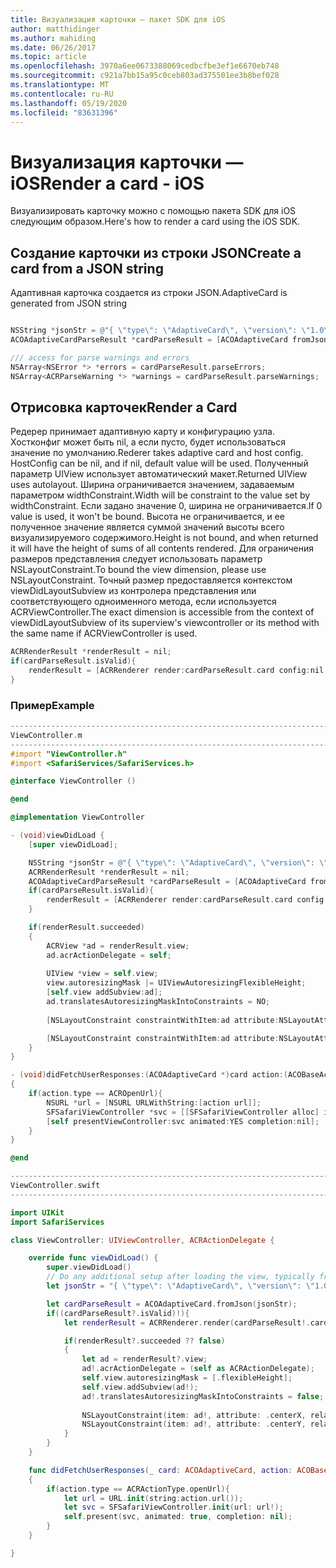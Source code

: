 ```yaml
---
title: Визуализация карточки — пакет SDK для iOS
author: matthidinger
ms.author: mahiding
ms.date: 06/26/2017
ms.topic: article
ms.openlocfilehash: 3970a6ee0673388069cedbcfbe3ef1e6670eb748
ms.sourcegitcommit: c921a7bb15a95c0ceb803ad375501ee3b8bef028
ms.translationtype: MT
ms.contentlocale: ru-RU
ms.lasthandoff: 05/19/2020
ms.locfileid: "83631396"
---
```

# <a name="render-a-card---ios"></a><span data-ttu-id="9bc48-102">Визуализация карточки — iOS</span><span class="sxs-lookup"><span data-stu-id="9bc48-102">Render a card - iOS</span></span>

<span data-ttu-id="9bc48-103">Визуализировать карточку можно с помощью пакета SDK для iOS следующим образом.</span><span class="sxs-lookup"><span data-stu-id="9bc48-103">Here's how to render a card using the iOS SDK.</span></span>

## <a name="create-a-card-from-a-json-string"></a><span data-ttu-id="9bc48-104">Создание карточки из строки JSON</span><span class="sxs-lookup"><span data-stu-id="9bc48-104">Create a card from a JSON string</span></span>

<span data-ttu-id="9bc48-105">Адаптивная карточка создается из строки JSON.</span><span class="sxs-lookup"><span data-stu-id="9bc48-105">AdaptiveCard is generated from JSON string</span></span>

```objective-c

NSString *jsonStr = @"{ \"type\": \"AdaptiveCard\", \"version\": \"1.0\", \"body\": [ { \"type\": \"Image\", \"url\": \"http://adaptivecards.io/content/adaptive-card-50.png\", \"horizontalAlignment\":\"center\" }, { \"type\": \"TextBlock\", \"horizontalAlignment\":\"center\", \"text\": \"Hello **Adaptive Cards!**\" } ], \"actions\": [ { \"type\": \"Action.OpenUrl\", \"title\": \"Learn more\", \"url\": \"http://adaptivecards.io\" }, { \"type\": \"Action.OpenUrl\", \"title\": \"GitHub\", \"url\": \"http://github.com/Microsoft/AdaptiveCards\" } ] }";
ACOAdaptiveCardParseResult *cardParseResult = [ACOAdaptiveCard fromJson:jsonStr];

/// access for parse warnings and errors
NSArray<NSError *> *errors = cardParseResult.parseErrors;
NSArray<ACRParseWarning *> *warnings = cardParseResult.parseWarnings;
```

## <a name="render-a-card"></a><span data-ttu-id="9bc48-106">Отрисовка карточек</span><span class="sxs-lookup"><span data-stu-id="9bc48-106">Render a Card</span></span>

<span data-ttu-id="9bc48-107">Редерер принимает адаптивную карту и конфигурацию узла. Хостконфиг может быть nil, а если пусто, будет использоваться значение по умолчанию.</span><span class="sxs-lookup"><span data-stu-id="9bc48-107">Rederer takes adaptive card and host config. HostConfig can be nil, and if nil, default value will be used.</span></span>
<span data-ttu-id="9bc48-108">Полученный параметр UIView использует автоматический макет.</span><span class="sxs-lookup"><span data-stu-id="9bc48-108">Returned UIView uses autolayout.</span></span> <span data-ttu-id="9bc48-109">Ширина ограничивается значением, задаваемым параметром widthConstraint.</span><span class="sxs-lookup"><span data-stu-id="9bc48-109">Width will be constraint to the value set by widthConstraint.</span></span> <span data-ttu-id="9bc48-110">Если задано значение 0, ширина не ограничивается.</span><span class="sxs-lookup"><span data-stu-id="9bc48-110">If 0 value is used, it won't be bound.</span></span>
<span data-ttu-id="9bc48-111">Высота не ограничивается, и ее полученное значение является суммой значений высоты всего визуализируемого содержимого.</span><span class="sxs-lookup"><span data-stu-id="9bc48-111">Height is not bound, and when returned it will have the height of sums of all contents rendered.</span></span> <span data-ttu-id="9bc48-112">Для ограничения размеров представления следует использовать параметр NSLayoutConstraint.</span><span class="sxs-lookup"><span data-stu-id="9bc48-112">To bound the view dimension, please use NSLayoutConstraint.</span></span> <span data-ttu-id="9bc48-113">Точный размер предоставляется контекстом viewDidLayoutSubview из контролера представления или соответствующего одноименного метода, если используется ACRViewController.</span><span class="sxs-lookup"><span data-stu-id="9bc48-113">The exact dimension is accessible from the context of viewDidLayoutSubview of its superview's viewcontroller or its method with the same name if ACRViewController is used.</span></span>

```objective-c
ACRRenderResult *renderResult = nil;
if(cardParseResult.isValid){
    renderResult = [ACRRenderer render:cardParseResult.card config:nil widthConstraint:335];
}
``` 
### <a name="example"></a><span data-ttu-id="9bc48-114">Пример</span><span class="sxs-lookup"><span data-stu-id="9bc48-114">Example</span></span>

```objective-c
--------------------------------------------------------------------------------
ViewController.m
--------------------------------------------------------------------------------
#import "ViewController.h"
#import <SafariServices/SafariServices.h>

@interface ViewController ()

@end

@implementation ViewController

- (void)viewDidLoad {
    [super viewDidLoad];

    NSString *jsonStr = @"{ \"type\": \"AdaptiveCard\", \"version\": \"1.0\", \"body\": [ { \"type\": \"Image\", \"url\": \"http://adaptivecards.io/content/adaptive-card-50.png\", \"horizontalAlignment\":\"center\" }, { \"type\": \"TextBlock\", \"horizontalAlignment\":\"center\", \"text\": \"Hello **Adaptive Cards!**\" } ], \"actions\": [ { \"type\": \"Action.OpenUrl\", \"title\": \"Learn more\", \"url\": \"http://adaptivecards.io\" }, { \"type\": \"Action.OpenUrl\", \"title\": \"GitHub\", \"url\": \"http://github.com/Microsoft/AdaptiveCards\" } ] }";
    ACRRenderResult *renderResult = nil;
    ACOAdaptiveCardParseResult *cardParseResult = [ACOAdaptiveCard fromJson:jsonStr];
    if(cardParseResult.isValid){
        renderResult = [ACRRenderer render:cardParseResult.card config:nil widthConstraint:335];
    }

    if(renderResult.succeeded)
    {
        ACRView *ad = renderResult.view;
        ad.acrActionDelegate = self;
        
        UIView *view = self.view;
        view.autoresizingMask |= UIViewAutoresizingFlexibleHeight;
        [self.view addSubview:ad];
        ad.translatesAutoresizingMaskIntoConstraints = NO;
        
        [NSLayoutConstraint constraintWithItem:ad attribute:NSLayoutAttributeCenterX relatedBy:NSLayoutRelationEqual toItem:view attribute:NSLayoutAttributeCenterX multiplier:1.0 constant:0].active = YES;

        [NSLayoutConstraint constraintWithItem:ad attribute:NSLayoutAttributeCenterY relatedBy:NSLayoutRelationEqual toItem:view attribute:NSLayoutAttributeCenterY multiplier:1.0 constant:3].active = YES;
    }
}

- (void)didFetchUserResponses:(ACOAdaptiveCard *)card action:(ACOBaseActionElement *)action
{
    if(action.type == ACROpenUrl){
        NSURL *url = [NSURL URLWithString:[action url]];
        SFSafariViewController *svc = [[SFSafariViewController alloc] initWithURL:url];
        [self presentViewController:svc animated:YES completion:nil];
    }
}

@end

```

```swift
--------------------------------------------------------------------------------
ViewController.swift
--------------------------------------------------------------------------------

import UIKit
import SafariServices

class ViewController: UIViewController, ACRActionDelegate {

    override func viewDidLoad() {
        super.viewDidLoad()
        // Do any additional setup after loading the view, typically from a nib.
        let jsonStr = "{ \"type\": \"AdaptiveCard\", \"version\": \"1.0\", \"body\": [ { \"type\": \"Image\", \"url\": \"http://adaptivecards.io/content/adaptive-card-50.png\", \"horizontalAlignment\":\"center\" }, { \"type\": \"TextBlock\", \"horizontalAlignment\":\"center\", \"text\": \"Hello **Adaptive Cards!**\" } ], \"actions\": [ { \"type\": \"Action.OpenUrl\", \"title\": \"Learn more\", \"url\": \"http://adaptivecards.io\" }, { \"type\": \"Action.OpenUrl\", \"title\": \"GitHub\", \"url\": \"http://github.com/Microsoft/AdaptiveCards\" } ] }";

        let cardParseResult = ACOAdaptiveCard.fromJson(jsonStr);
        if((cardParseResult?.isValid)!){
            let renderResult = ACRRenderer.render(cardParseResult!.card, config: nil, widthConstraint: 335);

            if(renderResult?.succeeded ?? false)
            {
                let ad = renderResult?.view;
                ad!.acrActionDelegate = (self as ACRActionDelegate);
                self.view.autoresizingMask = [.flexibleHeight];
                self.view.addSubview(ad!);
                ad!.translatesAutoresizingMaskIntoConstraints = false;
    
                NSLayoutConstraint(item: ad!, attribute: .centerX, relatedBy: .equal, toItem: view, attribute: .centerX, multiplier: 1.0, constant: 0).isActive = true;
                NSLayoutConstraint(item: ad!, attribute: .centerY, relatedBy: .equal, toItem: view, attribute: .centerY, multiplier: 1.0, constant: 3).isActive = true;
            }
        }
    }

    func didFetchUserResponses(_ card: ACOAdaptiveCard, action: ACOBaseActionElement)
    {
        if(action.type == ACRActionType.openUrl){
            let url = URL.init(string:action.url());
            let svc = SFSafariViewController.init(url: url!);
            self.present(svc, animated: true, completion: nil);
        }
    }

}
```
